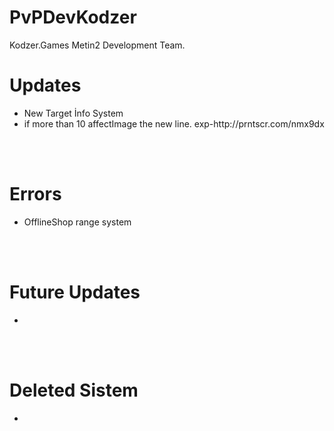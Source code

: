 # PvPDevKodzer

Kodzer.Games Metin2 Development Team.

# Updates
 <ul>
		<li>
	New Target İnfo System
		</li>
		<li>
	if more than 10 affectImage the new line. exp-http://prntscr.com/nmx9dx
		</li>
</ul>

<br></br>

# Errors

<ul>
		<li>
OfflineShop range system 
		</li>
</ul>


<br></br>
# Future Updates
<ul>
		<li>
		</li>
</ul>

<br></br>
# Deleted Sistem
<ul>
		<li>
		</li>
</ul>
